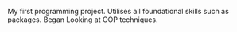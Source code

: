 My first programming project. Utilises all foundational skills such as packages. Began Looking at OOP techniques.
